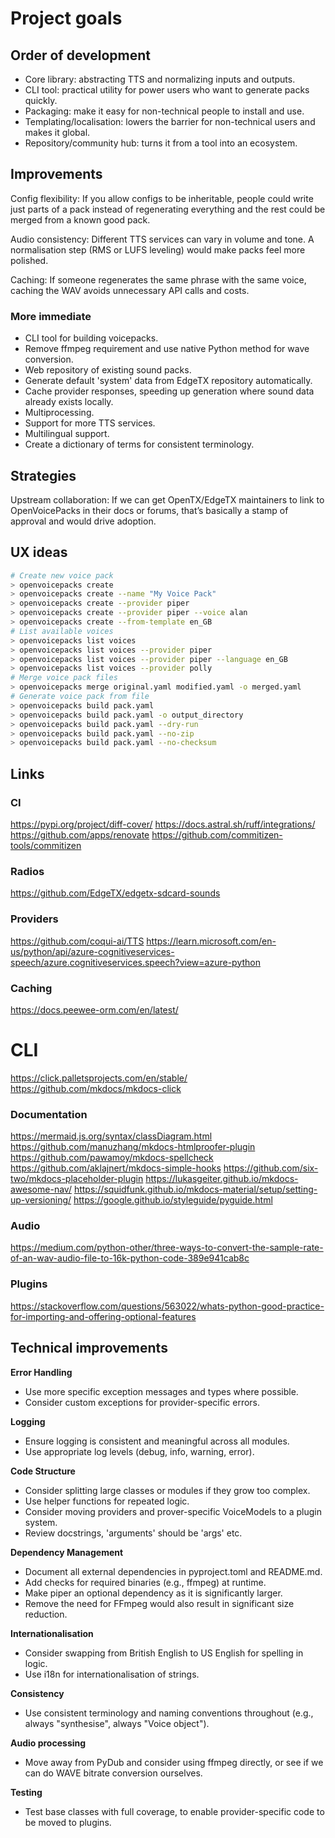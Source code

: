 Project goals
=============

## Order of development

- Core library: abstracting TTS and normalizing inputs and outputs.
- CLI tool: practical utility for power users who want to generate packs quickly.
- Packaging: make it easy for non-technical people to install and use.
- Templating/localisation: lowers the barrier for non-technical users and makes it global.
- Repository/community hub: turns it from a tool into an ecosystem.

## Improvements

Config flexibility: If you allow configs to be inheritable, people could write just parts of a pack instead of regenerating everything and the rest could be merged from a known good pack.

Audio consistency: Different TTS services can vary in volume and tone. A normalisation step (RMS or LUFS leveling) would make packs feel more polished.

Caching: If someone regenerates the same phrase with the same voice, caching the WAV avoids unnecessary API calls and costs.

### More immediate
- CLI tool for building voicepacks.
- Remove ffmpeg requirement and use native Python method for wave conversion.
- Web repository of existing sound packs.
- Generate default 'system' data from EdgeTX repository automatically.
- Cache provider responses, speeding up generation where sound data already exists locally.
- Multiprocessing.
- Support for more TTS services.
- Multilingual support.
- Create a dictionary of terms for consistent terminology.

## Strategies

Upstream collaboration: If we can get OpenTX/EdgeTX maintainers to link to OpenVoicePacks in their docs or forums, that’s basically a stamp of approval and would drive adoption.

## UX ideas

```bash
# Create new voice pack
> openvoicepacks create
> openvoicepacks create --name "My Voice Pack"
> openvoicepacks create --provider piper
> openvoicepacks create --provider piper --voice alan
> openvoicepacks create --from-template en_GB
# List available voices
> openvoicepacks list voices
> openvoicepacks list voices --provider piper
> openvoicepacks list voices --provider piper --language en_GB
> openvoicepacks list voices --provider polly
# Merge voice pack files
> openvoicepacks merge original.yaml modified.yaml -o merged.yaml
# Generate voice pack from file
> openvoicepacks build pack.yaml
> openvoicepacks build pack.yaml -o output_directory
> openvoicepacks build pack.yaml --dry-run
> openvoicepacks build pack.yaml --no-zip
> openvoicepacks build pack.yaml --no-checksum
```

## Links

### CI
https://pypi.org/project/diff-cover/
https://docs.astral.sh/ruff/integrations/
https://github.com/apps/renovate
https://github.com/commitizen-tools/commitizen

### Radios
https://github.com/EdgeTX/edgetx-sdcard-sounds

### Providers
https://github.com/coqui-ai/TTS
https://learn.microsoft.com/en-us/python/api/azure-cognitiveservices-speech/azure.cognitiveservices.speech?view=azure-python

### Caching
https://docs.peewee-orm.com/en/latest/

# CLI
https://click.palletsprojects.com/en/stable/
https://github.com/mkdocs/mkdocs-click

### Documentation
https://mermaid.js.org/syntax/classDiagram.html
https://github.com/manuzhang/mkdocs-htmlproofer-plugin
https://github.com/pawamoy/mkdocs-spellcheck
https://github.com/aklajnert/mkdocs-simple-hooks
https://github.com/six-two/mkdocs-placeholder-plugin
https://lukasgeiter.github.io/mkdocs-awesome-nav/
https://squidfunk.github.io/mkdocs-material/setup/setting-up-versioning/
https://google.github.io/styleguide/pyguide.html

### Audio
https://medium.com/python-other/three-ways-to-convert-the-sample-rate-of-an-wav-audio-file-to-16k-python-code-389e941cab8c

### Plugins
https://stackoverflow.com/questions/563022/whats-python-good-practice-for-importing-and-offering-optional-features


## Technical improvements

**Error Handling**

- Use more specific exception messages and types where possible.
- Consider custom exceptions for provider-specific errors.

**Logging**

- Ensure logging is consistent and meaningful across all modules.
- Use appropriate log levels (debug, info, warning, error).

**Code Structure**

- Consider splitting large classes or modules if they grow too complex.
- Use helper functions for repeated logic.
- Consider moving providers and prover-specific VoiceModels to a plugin system.
- Review docstrings, 'arguments' should be 'args' etc.

**Dependency Management**

- Document all external dependencies in pyproject.toml and README.md.
- Add checks for required binaries (e.g., ffmpeg) at runtime.
- Make piper an optional dependency as it is significantly larger.
- Remove the need for FFmpeg would also result in significant size reduction.

**Internationalisation**

- Consider swapping from British English to US English for spelling in logic.
- Use i18n for internationalisation of strings.

**Consistency**

- Use consistent terminology and naming conventions throughout (e.g., always "synthesise", always "Voice object").

**Audio processing**

- Move away from PyDub and consider using ffmpeg directly, or see if we can do WAVE bitrate conversion ourselves.

**Testing**

- Test base classes with full coverage, to enable provider-specific code to be moved to plugins.
